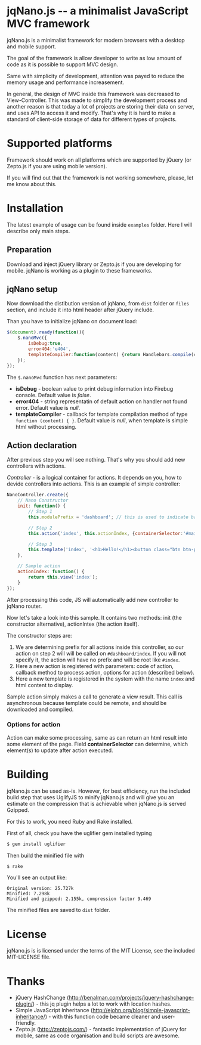 # jqNano.js -- a minimalist JavaScript MVC framework

jqNano.js is a minimalist framework for modern browsers with a desktop and mobile support.

The goal of the framework is allow developer to write as low amount of code as it is possible to support MVC design.

Same with simplicity of development, attention was payed to reduce the memory usage and performance increasement.

In general, the design of MVC inside this framework was decreased to View-Controller. This was made to simplify the
development process and another reason is that today a lot of projects are storing their data on server, and uses API
to access it and modify. That's why it is hard to make a standard of client-side storage of data for different types
of projects.

# Supported platforms

Framework should work on all platforms which are supported by jQuery (or Zepto.js if you are using mobile version).

If you will find out that the framework is not working somewhere, please, let me know about this.

# Installation

The latest example of usage can be found inside `examples` folder. Here I will describe only main steps.

## Preparation

Download and inject jQuery library or Zepto.js if you are developing for mobile. jqNano is working as a plugin to these
frameworks.

## jqNano setup

Now download the distibution version of jqNano, from `dist` folder or `files` section, and include it into html header
after jQuery include.

Than you have to initialize jqNano on document load:

``` js
$(document).ready(function(){
    $.nanoMvc({
        isDebug:true,
        error404:'e404',
        templateCompiler:function(content) {return Handlebars.compile(content);}
    });
});
```

The `$.nanoMvc` function has next parameters:

+ **isDebug** - boolean value to print debug information into Firebug console. Default value is *false*.
+ **error404** - string representatin of default action on handler not found error. Default value is *null*.
+ **templateCompiler** - callback for template compilation method of type `function (content) { }`. Default value is *null*, when template is simple html without processing.

## Action declaration

After previous step you will see nothing. That's why you should add new controllers with actions.

*Controller* - is a logical container for actions. It depends on you, how to devide controllers into actions. This
is an example of simple controller:

``` js
NanoController.create({
    // Nano Constructor
    init: function() {
        // Step 1
        this.modulePrefix = 'dashboard'; // this is used to indicate base path of action

        // Step 2
        this.action('index', this.actionIndex, {containerSelector:'#main'});

        // Step 3
        this.template('index', '<h1>Hello!</h1><button class="btn btn-primary" nano-action="">Back</button>');
    },

    // Sample action
    actionIndex: function() {
        return this.view('index');
    }
});
```

After processing this code, JS will automatically add new controller to jqNano router.

Now let's take a look into this sample. It contains two methods: init (the constructor alternative), actionIntex (the action itself).

The constructor steps are:

 1. We are determining prefix for all actions inside this controller, so our action on step 2 will will be called on `#dashboard/index`. If you will not specify it, the action will have no prefix and will be root like `#index`.
 2. Here a new action is registered with parameters: code of action, callback method to process action, options for action (described below).
 3. Here a new template is registered in the system with the name `index` and html content to display.

Sample action simply makes a call to generate a view result. This call is asynchronous because template could be remote, and should be downloaded and compiled.

### Options for action

Action can make some processing, same as can return an html result into some element of the page. Field
**containerSelector** can determine, which element(s) to update after action executed.

# Building

jqNano.js can be used as-is. However, for best efficiency, run the included build step that uses UglifyJS to minify jqNano.js and will give you an estimate on the compression that is achievable when jqNano.js is served Gzipped.

For this to work, you need Ruby and Rake installed.

First of all, check you have the uglifier gem installed typing

``` sh
$ gem install uglifier
```

Then build the minified file with

``` sh
$ rake
```

You'll see an output like:

```
Original version: 25.727k
Minified: 7.298k
Minified and gzipped: 2.155k, compression factor 9.469
```

The minified files are saved to `dist` folder.

# License

jqNano.js is is licensed under the terms of the MIT License, see the included MIT-LICENSE file.

# Thanks

+ jQuery HashChange (http://benalman.com/projects/jquery-hashchange-plugin/) - this jq plugin helps a lot to work with
  location hashes.
+ Simple JavaScript Inheritance (http://ejohn.org/blog/simple-javascript-inheritance/) - with this function code became
  cleaner and user-friendly.
+ Zepto.js (http://zeptojs.com/) - fantastic implementation of jQuery for mobile, same as code organisation and build
  scripts are awesome.

